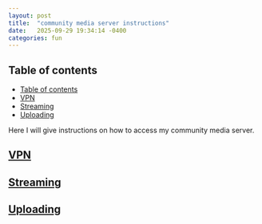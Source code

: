 ```yaml
---
layout: post
title:  "community media server instructions"
date:   2025-09-29 19:34:14 -0400
categories: fun
---
```

## Table of contents
- [Table of contents](#table-of-contents)
- [VPN](#VPN)
- [Streaming](#Streaming)
- [Uploading](#Uploading)

Here I will give instructions on how to access my community media server.

## [VPN](#VPN)

## [Streaming](#Streaming)

## [Uploading](#Uploading)

